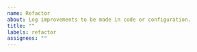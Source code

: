 ```yaml
---
name: Refactor
about: Log improvements to be made in code or configuration.
title: ""
labels: refactor
assignees: ""
---
```

